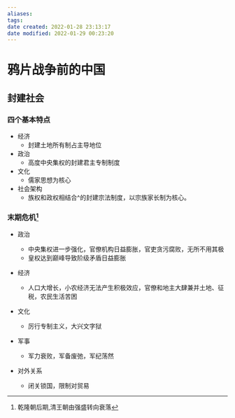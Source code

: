 ```yaml
---
aliases:
tags:
date created: 2022-01-28 23:13:17
date modified: 2022-01-29 00:23:20
---
```


# 鸦片战争前的中国

## 封建社会

### 四个基本特点

- 经济
    - 封建土地所有制占主导地位
- 政治
    - 高度中央集权的封建君主专制制度
- 文化
    - 儒家思想为核心
- 社会架构
    - 族权和政权相结合^的封建宗法制度，以宗族家长制为核心。

### 末期危机[^1]

- 政治
  - 中央集权进一步强化，官僚机构日益膨胀，官吏贪污腐败，无所不用其极
  - 皇权达到巅峰导致阶级矛盾日益膨胀

- 经济
  - 人口大增长，小农经济无法产生积极效应，官僚和地主大肆兼并土地、征税，农民生活苦困

- 文化
  - 厉行专制主义，大兴文字狱

- 军事
  - 军力衰败，军备废弛，军纪荡然

- 对外关系
  - 闭关锁国，限制对贸易


[^1]: 乾隆朝后期,清王朝由强盛转向衰落
